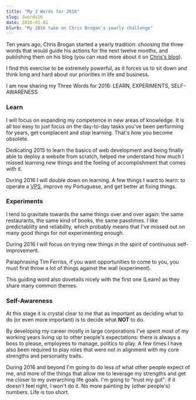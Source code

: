 ```yaml
---
title: "My 3 Words for 2016"
slug: 3words16
date: 2016-01-01
blurb: "My 2016 take on Chris Brogan's yearly challenge"
---
```


Ten years ago, Chris Brogan started a yearly tradition: choosing the three words that would guide his actions for the next twelve months, and publishing them on his blog (you can read more about it on [Chris's blog](http://chrisbrogan.com/3-words-2016/)). 

I find this exercise to be extremely powerful, as it forces us to sit down and think long and hard about our priorities in life and business. 

I am now sharing my Three Words for 2016: LEARN, EXPERIMENTS, SELF-AWARENESS.

### Learn

I will focus on expanding my competence in new areas of knowledge. It is all too easy to just focus on the day-to-day tasks you've been performing for years, get complacent and stop learning. That's how you become obsolete. 

Dedicating 2015 to learn the basics of web development and being finally able to deploy a website from scratch, helped me understand how much I missed learning new things and the feeling of accomplishment that comes with it. 

During 2016 I will double down on learning. A few things I want to learn: to operate a [VPS](https://en.wikipedia.org/wiki/Virtual_private_server), improve my Portuguese, and get better at fixing things.

### Experiments

I tend to gravitate towards the same things over and over again: the same restaurants, the same kind of books, the same passtimes. I like predictablilty and reliability, which probably means that I've missed out on many good things for not experimenting enough. 

During 2016 I will focus on trying new things in the spirit of continuous self-improvement. 

Paraphrasing Tim Ferriss, if you want opportunities to come to you, you must first throw a lot of things against the wall (experiment). 

This guiding word also dovetails nicely with the first one (Learn) as they share many common themes.

### Self-Awareness

At this stage it is crystal clear to me that as important as deciding what to do (or even more important) is to decide what **NOT** to do. 

By developing my career mostly in large corporations I've spent most of my working years living up to other people's expectations: there is always a boss to please, employees to manage, politics to play. A few times I have also been required to play roles that were not in alignment with my core strengths and personality traits. 

During 2016 and beyond I'm going to do less of what other people expect of me, and more of the things that allow me to leverage my strengths and get me closer to my overarching life goals. I'm going to "trust my gut": if it doesn't feel right, I won't do it. No more painting by (other people's) numbers. Life is too short.


